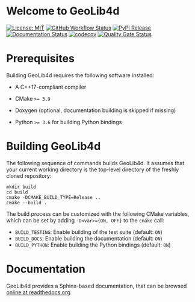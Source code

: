 # Welcome to GeoLib4d

[![License: MIT](https://img.shields.io/badge/License-MIT-yellow.svg)](https://opensource.org/licenses/MIT)
[![GitHub Workflow Status](https://img.shields.io/github/workflow/status/ssciwr/geolib4d/CI)](https://github.com/ssciwr/geolib4d/actions?query=workflow%3ACI)
[![PyPI Release](https://img.shields.io/pypi/v/geolib4d.svg)](https://pypi.org/project/geolib4d)
[![Documentation Status](https://readthedocs.org/projects/geolib4d/badge/)](https://geolib4d.readthedocs.io/)
[![codecov](https://codecov.io/gh/ssciwr/geolib4d/branch/main/graph/badge.svg)](https://codecov.io/gh/ssciwr/geolib4d)
[![Quality Gate Status](https://sonarcloud.io/api/project_badges/measure?project=ssciwr_geolib4d&metric=alert_status)](https://sonarcloud.io/dashboard?id=ssciwr_geolib4d)

# Prerequisites

Building GeoLib4d requires the following software installed:

* A C++17-compliant compiler
* CMake `>= 3.9`
* Doxygen (optional, documentation building is skipped if missing)

* Python `>= 3.6` for building Python bindings


# Building GeoLib4d

The following sequence of commands builds GeoLib4d.
It assumes that your current working directory is the top-level directory
of the freshly cloned repository:

```
mkdir build
cd build
cmake -DCMAKE_BUILD_TYPE=Release ..
cmake --build .
```

The build process can be customized with the following CMake variables,
which can be set by adding `-D<var>={ON, OFF}` to the `cmake` call:

* `BUILD_TESTING`: Enable building of the test suite (default: `ON`)
* `BUILD_DOCS`: Enable building the documentation (default: `ON`)
* `BUILD_PYTHON`: Enable building the Python bindings (default: `ON`)

# Documentation

GeoLib4d provides a Sphinx-based documentation, that can
be browsed [online at readthedocs.org](https://geolib4d.readthedocs.io).

